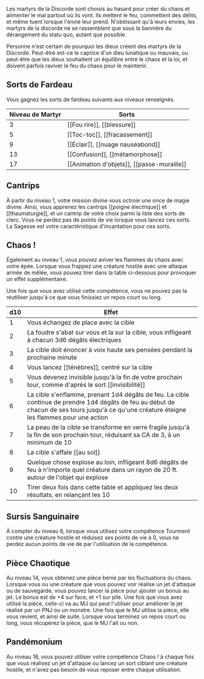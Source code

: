 
Les martyrs de la Discorde sont choisis au hasard pour créer du chaos et alimenter le mal partout où ils vont. Ils mettent le feu, commettent des délits, et même tuent lorsque l'envie leur prend. N'obéissant qu'à leurs envies, les martyrs de la discorde ne se rassemblent que sous la bannière du dérangement du statu quo, autant que possible.

Personne n'est certain de pourquoi les dieux créent des martyrs de la Discorde. Peut-être est-ce le caprice d'un dieu lunatique ou mauvais, ou peut-être que les dieux souhaitent un équilibre entre le chaos et la loi, et doivent parfois raviver le feu du chaos pour le maintenir.

## Sorts de Fardeau

Vous gagnez les sorts de fardeau suivants aux niveaux renseignés. 

| Niveau de Martyr | Sorts                                      |
| ---------------- | ------------------------------------------ |
| 3                | [[Fou rire]], [[blessure]]                 |
| 5                | [[Toc-toc]], [[fracassement]]              |
| 9                | [[Éclair]], [[nuage nauséabond]]           |
| 13               | [[Confusion]], [[métamorphose]]            |
| 17               | [[Animation d'objets]], [[passe-muraille]] |

## Cantrips

À partir du niveau 1, votre mission divine vous octroie une once de magie divine. Ainsi, vous apprenez les cantrips [[poigne électrique]] et [[thaumaturgie]], et un cantrip de votre choix parmi la liste des sorts de clerc. Vous ne perdez pas de points de vie lorsque vous lancez ces sorts. La Sagesse est votre caractéristique d'incantation pour ces sorts.

## Chaos !

Également au niveau 1, vous pouvez aviver les flammes du chaos avec votre épée. Lorsque vous frappez une créature hostile avec une attaque armée de mêlée, vous pouvez tirer dans la table ci-dessous pour provoquer un effet supplémentaire.

Une fois que vous avez utilisé cette compétence, vous ne pouvez pas la réutiliser jusqu'à ce que vous finissiez un repos court ou long.

| d10 | Effet                                                                                                                                                                                         |
| --- | --------------------------------------------------------------------------------------------------------------------------------------------------------------------------------------------- |
| 1   | Vous échangez de place avec la cible                                                                                                                                                          |
| 2   | La foudre s'abat sur vous et la sur la cible, vous infligeant à chacun 3d6 dégâts électriques                                                                                                 |
| 3   | La cible doit énoncer à voix haute ses pensées pendant la prochaine minute                                                                                                                    |
| 4   | Vous lancez [[ténèbres]], centré sur la cible                                                                                                                                                 |
| 5   | Vous devenez invisible jusqu'à la fin de votre prochain tour, comme d'après le sort [[invisibilité]]                                                                                          |
| 6   | La cible s'enflamme, prenant 1d4 dégâts de feu. La cible continue de prendre 1d4 dégâts de feu au début de chacun de ses tours jusqu'à ce qu'une créature éteigne les flammes pour une action |
| 7   | La peau de la cible se transforme en verre fragile jusqu'à la fin de son prochain tour, réduisant sa CA de 3, à un minimum de 10                                                              |
| 8   | La cible s'affale [[au sol]]                                                                                                                                                                  |
| 9   | Quelque chose explose au loin, infligeant 8d6 dégâts de feu à n'importe quel créature dans un rayon de 20 ft. autour de l'objet qui explose                                                   |
| 10  | Tirer deux fois dans cette table et appliquez les deux résultats, en relançant les 10                                                                                                         |

## Sursis Sanguinaire

À compter du niveau 6, lorsque vous utilisez votre compétence Tourment contre une créature hostile et réduisez ses points de vie à 0, vous ne perdez aucun points de vie de par l'utilisation de la compétence.

## Pièce Chaotique

Au niveau 14, vous obtenez une pièce bénie par les fluctuations du chaos. Lorsque vous ou une créature que vous pouvez voir réalise un jet d'attaque ou de sauvegarde, vous pouvez lancer la pièce pour ajouter un bonus au jet. Le bonus est de +4 sur face, et +1 sur pile. Une fois que vous avez utilisé la pièce, celle-ci va au MJ qui peut l'utiliser pour améliorer le jet réalisé par un PNJ ou un monstre. Une fois que le MJ utilise la pièce, elle vous revient, et ainsi de suite. Lorsque vous terminez un repos court ou long, vous récupérez la pièce, que le MJ l'ait ou non.

## Pandémonium

Au niveau 18, vous pouvez utiliser votre compétence Chaos ! à chaque fois que vous réalisez un jet d'attaque ou lancez un sort ciblant une créature hostile, et n'avez pas besoin de vous reposer entre chaque utilisation.


